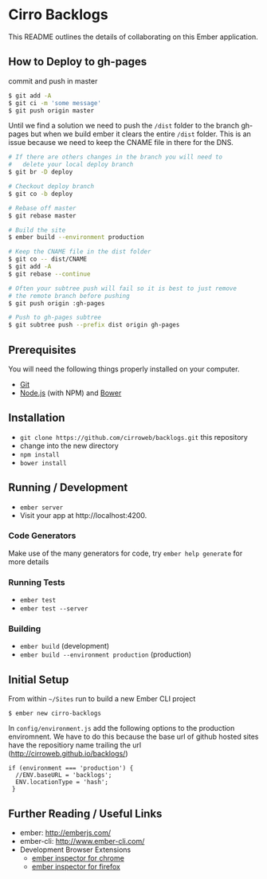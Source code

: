 # Cirro Backlogs

This README outlines the details of collaborating on this Ember application.

## How to Deploy to gh-pages

commit and push in master
```bash
$ git add -A
$ git ci -m 'some message'
$ git push origin master
```
Until we find a solution we need to push the `/dist` folder to the branch gh-pages but when we build ember it clears the entire `/dist` folder. This is an issue because we need to keep the CNAME file in there for the DNS. 

```bash
# If there are others changes in the branch you will need to
#	delete your local deploy branch
$ git br -D deploy

# Checkout deploy branch
$ git co -b deploy 

# Rebase off master
$ git rebase master

# Build the site
$ ember build --environment production

# Keep the CNAME file in the dist folder
$ git co -- dist/CNAME
$ git add -A
$ git rebase --continue

# Often your subtree push will fail so it is best to just remove 
# the remote branch before pushing
$ git push origin :gh-pages

# Push to gh-pages subtree
$ git subtree push --prefix dist origin gh-pages 
```

## Prerequisites

You will need the following things properly installed on your computer.

* [Git](http://git-scm.com/)
* [Node.js](http://nodejs.org/) (with NPM) and [Bower](http://bower.io/)

## Installation

* `git clone https://github.com/cirroweb/backlogs.git` this repository
* change into the new directory
* `npm install`
* `bower install`

## Running / Development

* `ember server`
* Visit your app at http://localhost:4200.

### Code Generators

Make use of the many generators for code, try `ember help generate` for more details

### Running Tests

* `ember test`
* `ember test --server`

### Building

* `ember build` (development)
* `ember build --environment production` (production)

## Initial Setup

From within `~/Sites` run to build a new Ember CLI project
```
$ ember new cirro-backlogs
```

In `config/environment.js` add the following options to the production enviromnent. We have to do this because the base url of github hosted sites have the repositiory name trailing the url (http://cirroweb.github.io/backlogs/)
```
if (environment === 'production') {
  //ENV.baseURL = 'backlogs';
  ENV.locationType = 'hash';
 }
```


## Further Reading / Useful Links

* ember: http://emberjs.com/
* ember-cli: http://www.ember-cli.com/
* Development Browser Extensions
  * [ember inspector for chrome](https://chrome.google.com/webstore/detail/ember-inspector/bmdblncegkenkacieihfhpjfppoconhi)
  * [ember inspector for firefox](https://addons.mozilla.org/en-US/firefox/addon/ember-inspector/)

